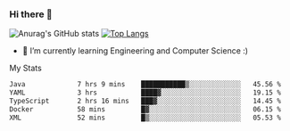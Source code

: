 ### Hi there 👋

![Anurag's GitHub stats](https://github-readme-stats.vercel.app/api?username=MatteoIorio11&show_icons=true&theme=dark) 
[![Top Langs](https://github-readme-stats.vercel.app/api/top-langs/?username=MatteoIorio11&theme=dark)](https://github.com/MatteoIorio11/github-readme-stats)

- 🌱 I’m currently learning Engineering and Computer Science :)

<!--
**MatteoIorio11/MatteoIorio11** is a ✨ _special_ ✨ repository because its `README.md` (this file) appears on your GitHub profile.

Here are some ideas to get you started:

- 🔭 I’m currently working on ...
- 🌱 I’m currently learning ...
- 👯 I’m looking to collaborate on ...
- 🤔 I’m looking for help with ...
- 💬 Ask me about ...
- 📫 How to reach me: ...
- 😄 Pronouns: ...
- ⚡ Fun fact: ...
-->
My Stats
<!--START_SECTION:waka-->

```txt
Java             7 hrs 9 mins    ███████████▒░░░░░░░░░░░░░   45.56 %
YAML             3 hrs           ████▓░░░░░░░░░░░░░░░░░░░░   19.15 %
TypeScript       2 hrs 16 mins   ███▓░░░░░░░░░░░░░░░░░░░░░   14.45 %
Docker           58 mins         █▓░░░░░░░░░░░░░░░░░░░░░░░   06.15 %
XML              52 mins         █▒░░░░░░░░░░░░░░░░░░░░░░░   05.53 %
```

<!--END_SECTION:waka-->
